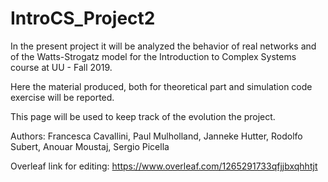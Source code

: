 # IntroCS_Project2
In the present project it will be analyzed the behavior of real networks and of the Watts-Strogatz model for the Introduction to Complex Systems course at UU - Fall 2019.

Here the material produced, both for theoretical part and simulation code exercise will be reported.

This page will be used to keep track of the evolution the project.

Authors: Francesca Cavallini, Paul Mulholland, Janneke Hutter, Rodolfo Subert, Anouar Moustaj, Sergio Picella



Overleaf link for editing: https://www.overleaf.com/1265291733qfjjbxqhhtjt
